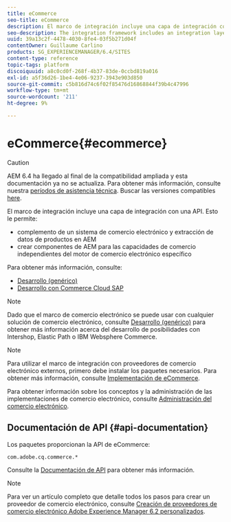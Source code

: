 ```yaml
---
title: eCommerce
seo-title: eCommerce
description: El marco de integración incluye una capa de integración con una API
seo-description: The integration framework includes an integration layer with an API
uuid: 39a13c2f-4478-4030-8fe4-03f5b271d04f
contentOwner: Guillaume Carlino
products: SG_EXPERIENCEMANAGER/6.4/SITES
content-type: reference
topic-tags: platform
discoiquuid: a8c0cd0f-268f-4b37-83de-0ccbd819a016
exl-id: a5f36d26-1be4-4e06-9237-3943e903d850
source-git-commit: c5b816d74c6f02f85476d16868844f39b4c47996
workflow-type: tm+mt
source-wordcount: '211'
ht-degree: 9%

---
```


# eCommerce{#ecommerce}

>[!CAUTION]
>
>AEM 6.4 ha llegado al final de la compatibilidad ampliada y esta documentación ya no se actualiza. Para obtener más información, consulte nuestra [períodos de asistencia técnica](https://helpx.adobe.com/es/support/programs/eol-matrix.html). Buscar las versiones compatibles [here](https://experienceleague.adobe.com/docs/).

El marco de integración incluye una capa de integración con una API. Esto le permite:

* complemento de un sistema de comercio electrónico y extracción de datos de productos en AEM
* crear componentes de AEM para las capacidades de comercio independientes del motor de comercio electrónico específico

Para obtener más información, consulte:

* [Desarrollo (genérico)](/help/sites-developing/generic.md)
* [Desarrollo con Commerce Cloud SAP](/help/sites-developing/sap-commerce-cloud.md)

>[!NOTE]
>
>Dado que el marco de comercio electrónico se puede usar con cualquier solución de comercio electrónico, consulte [Desarrollo (genérico)](/help/sites-developing/generic.md) para obtener más información acerca del desarrollo de posibilidades con Intershop, Elastic Path o IBM Websphere Commerce.

>[!NOTE]
>
>Para utilizar el marco de integración con proveedores de comercio electrónico externos, primero debe instalar los paquetes necesarios. Para obtener más información, consulte [Implementación de eCommerce](/help/sites-deploying/ecommerce.md).
>
>Para obtener información sobre los conceptos y la administración de las implementaciones de comercio electrónico, consulte [Administración del comercio electrónico](/help/sites-administering/ecommerce.md).

## Documentación de API {#api-documentation}

Los paquetes proporcionan la API de eCommerce:

`com.adobe.cq.commerce.*`

Consulte la [Documentación de API](https://helpx.adobe.com/experience-manager/6-4/sites/developing/using/reference-materials/javadoc/index.html) para obtener más información.

>[!NOTE]
>
>Para ver un artículo completo que detalle todos los pasos para crear un proveedor de comercio electrónico, consulte [Creación de proveedores de comercio electrónico Adobe Experience Manager 6.2 personalizados](https://helpx.adobe.com/experience-manager/using/ecommerce62.html).
